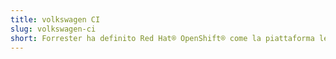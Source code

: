 ```yaml
---
title: volkswagen CI
slug: volkswagen-ci
short: Forrester ha definito Red Hat® OpenShift® come la piattaforma leader scelta da sviluppatori e team operativi.
---
```

